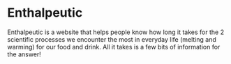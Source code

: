 # Enthalpeutic
Enthalpeutic is a website that helps people know how long it takes for the 2 scientific processes we encounter the most in everyday life (melting and warming) for our food and drink. All it takes is a few bits of information for the answer!
